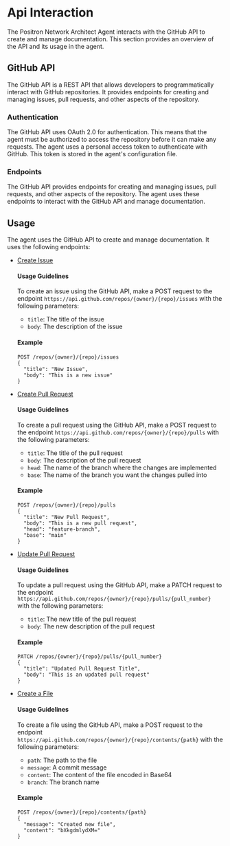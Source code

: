 # Api Interaction

The Positron Network Architect Agent interacts with the GitHub API to create and manage documentation. This section provides an overview of the API and its usage in the agent.

## GitHub API

The GitHub API is a REST API that allows developers to programmatically interact with GitHub repositories. It provides endpoints for creating and managing issues, pull requests, and other aspects of the repository.

### Authentication

The GitHub API uses OAuth 2.0 for authentication. This means that the agent must be authorized to access the repository before it can make any requests. The agent uses a personal access token to authenticate with GitHub. This token is stored in the agent's configuration file.

### Endpoints

The GitHub API provides endpoints for creating and managing issues, pull requests, and other aspects of the repository. The agent uses these endpoints to interact with the GitHub API and manage documentation.

## Usage

The agent uses the GitHub API to create and manage documentation. It uses the following endpoints:

- [Create Issue](https://docs.github.com/en/rest/reference/issues#create-an-issue)

  #### Usage Guidelines
  To create an issue using the GitHub API, make a POST request to the endpoint `https://api.github.com/repos/{owner}/{repo}/issues` with the following parameters:
  - `title`: The title of the issue
  - `body`: The description of the issue

  #### Example
  ```
  POST /repos/{owner}/{repo}/issues
  {
    "title": "New Issue",
    "body": "This is a new issue"
  }
  ```
- [Create Pull Request](https://docs.github.com/en/rest/reference/pulls#create-a-pull-request)

  #### Usage Guidelines
  To create a pull request using the GitHub API, make a POST request to the endpoint `https://api.github.com/repos/{owner}/{repo}/pulls` with the following parameters:
  - `title`: The title of the pull request
  - `body`: The description of the pull request
  - `head`: The name of the branch where the changes are implemented
  - `base`: The name of the branch you want the changes pulled into

  #### Example
  ```
  POST /repos/{owner}/{repo}/pulls
  {
    "title": "New Pull Request",
    "body": "This is a new pull request",
    "head": "feature-branch",
    "base": "main"
  }
  ```
- [Update Pull Request](https://docs.github.com/en/rest/reference/pulls#update-a-pull-request)

  #### Usage Guidelines
  To update a pull request using the GitHub API, make a PATCH request to the endpoint `https://api.github.com/repos/{owner}/{repo}/pulls/{pull_number}` with the following parameters:
  - `title`: The new title of the pull request
  - `body`: The new description of the pull request

  #### Example
  ```
  PATCH /repos/{owner}/{repo}/pulls/{pull_number}
  {
    "title": "Updated Pull Request Title",
    "body": "This is an updated pull request"
  }
  ```
- [Create a File](https://docs.github.com/en/rest/reference/repos#create-or-update-file-contents)

  #### Usage Guidelines
  To create a file using the GitHub API, make a POST request to the endpoint `https://api.github.com/repos/{owner}/{repo}/contents/{path}` with the following parameters:
  - `path`: The path to the file
  - `message`: A commit message
  - `content`: The content of the file encoded in Base64
  - `branch`: The branch name

  #### Example
  ```
  POST /repos/{owner}/{repo}/contents/{path}
  {
    "message": "Created new file",
    "content": "bXkgdmlydXM="
  }
  ```